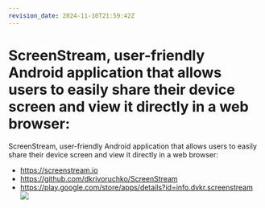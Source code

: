 ```yaml
---
revision_date: 2024-11-10T21:59:42Z
---
```

# ScreenStream, user-friendly Android application that allows users to easily share their device screen and view it directly in a web browser:
ScreenStream, user-friendly Android application that allows users to easily share their device screen and view it directly in a web browser:
* https://screenstream.io
* https://github.com/dkrivoruchko/ScreenStream
* https://play.google.com/store/apps/details?id=info.dvkr.screenstream
![](https://play-lh.googleusercontent.com/wnHwj9rUEzXCPTfVb8eg-_dej_wS9BTkHrRnf_WpBbtmapwqXj8ovxxlSgCUm4HYQA)